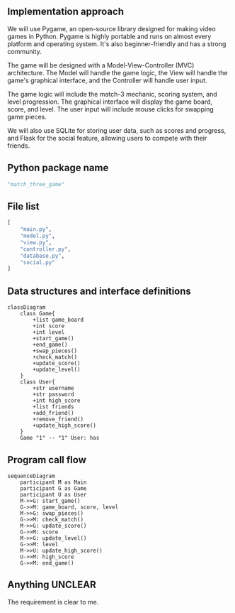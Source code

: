 ## Implementation approach
We will use Pygame, an open-source library designed for making video games in Python. Pygame is highly portable and runs on almost every platform and operating system. It's also beginner-friendly and has a strong community. 

The game will be designed with a Model-View-Controller (MVC) architecture. The Model will handle the game logic, the View will handle the game's graphical interface, and the Controller will handle user input.

The game logic will include the match-3 mechanic, scoring system, and level progression. The graphical interface will display the game board, score, and level. The user input will include mouse clicks for swapping game pieces.

We will also use SQLite for storing user data, such as scores and progress, and Flask for the social feature, allowing users to compete with their friends.

## Python package name
```python
"match_three_game"
```

## File list
```python
[
    "main.py",
    "model.py",
    "view.py",
    "controller.py",
    "database.py",
    "social.py"
]
```

## Data structures and interface definitions
```mermaid
classDiagram
    class Game{
        +list game_board
        +int score
        +int level
        +start_game()
        +end_game()
        +swap_pieces()
        +check_match()
        +update_score()
        +update_level()
    }
    class User{
        +str username
        +str password
        +int high_score
        +list friends
        +add_friend()
        +remove_friend()
        +update_high_score()
    }
    Game "1" -- "1" User: has
```

## Program call flow
```mermaid
sequenceDiagram
    participant M as Main
    participant G as Game
    participant U as User
    M->>G: start_game()
    G->>M: game_board, score, level
    M->>G: swap_pieces()
    G->>M: check_match()
    M->>G: update_score()
    G->>M: score
    M->>G: update_level()
    G->>M: level
    M->>U: update_high_score()
    U->>M: high_score
    G->>M: end_game()
```

## Anything UNCLEAR
The requirement is clear to me.